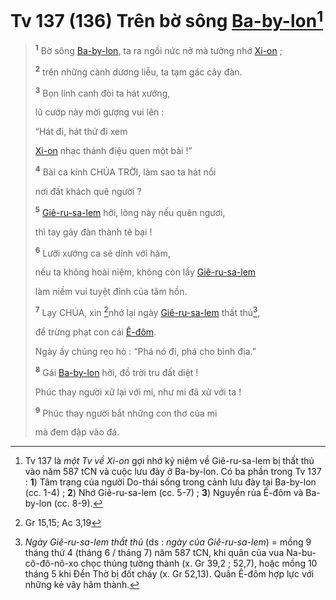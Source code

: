 # Tv 137 (136) Trên bờ sông [Ba-by-lon]()[^1-cd291307-4067-4238-928d-9ad1c8b3049a]

> <sup><b>1</b></sup> Bờ sông [Ba-by-lon](), ta ra ngồi nức nở mà tưởng nhớ [Xi-on]() ;
>
> <sup><b>2</b></sup> trên những cành dương liễu, ta tạm gác cây đàn.
>
> <sup><b>3</b></sup> Bọn lính canh đòi ta hát xướng,
>
> lũ cướp này mời gượng vui lên :
>
> “Hát đi, hát thử đi xem
>
> [Xi-on]() nhạc thánh điệu quen một bài !”
>
> <sup><b>4</b></sup> Bài ca kính CHÚA TRỜI, làm sao ta hát nổi
>
> nơi đất khách quê người ?
>
> <sup><b>5</b></sup> [Giê-ru-sa-lem]() hỡi, lòng này nếu quên ngươi,
>
> thì tay gảy đàn thành tê bại !
>
> <sup><b>6</b></sup> Lưỡi xướng ca sẽ dính với hàm,
>
> nếu ta không hoài niệm, không còn lấy [Giê-ru-sa-lem]()
>
> làm niềm vui tuyệt đỉnh của tâm hồn.
>
> <sup><b>7</b></sup> Lạy CHÚA, xin [^1@-cd291307-4067-4238-928d-9ad1c8b3049a]nhớ lại ngày [Giê-ru-sa-lem]() thất thủ[^2-cd291307-4067-4238-928d-9ad1c8b3049a],
>
> để trừng phạt con cái [Ê-đôm]().
>
> Ngày ấy chúng reo hò : “Phá nó đi, phá cho bình địa.”
>
> <sup><b>8</b></sup> Gái [Ba-by-lon]() hỡi, đồ trời tru đất diệt !
>
> Phúc thay người xử lại với mi, như mi đã xử với ta !
>
> <sup><b>9</b></sup> Phúc thay người bắt những con thơ của mi
>
> mà đem đập vào đá.

[^1-cd291307-4067-4238-928d-9ad1c8b3049a]: Tv 137 là *một Tv về Xi-on* gợi nhớ kỷ niệm về Giê-ru-sa-lem bị thất thủ vào năm 587 tCN và cuộc lưu đày ở Ba-by-lon. Có ba phần trong Tv 137 : **1**) Tâm trạng của người Do-thái sống trong cảnh lưu đày tại Ba-by-lon (cc. 1-4) ; **2**) Nhớ Giê-ru-sa-lem (cc. 5-7) ; **3**) Nguyền rủa Ê-đôm và Ba-by-lon (cc. 8-9).
[^2-cd291307-4067-4238-928d-9ad1c8b3049a]: *Ngày Giê-ru-sa-lem thất thủ* (ds : *ngày của Giê-ru-sa-lem*) = mồng 9 tháng thứ 4 (tháng 6 / tháng 7) năm 587 tCN, khi quân của vua Na-bu-cô-đô-nô-xo chọc thủng tường thành (x. Gr 39,2 ; 52,7), hoặc mồng 10 tháng 5 khi Đền Thờ bị đốt cháy (x. Gr 52,13). Quân Ê-đôm hợp lực với những kẻ vây hãm thành.
[^1@-cd291307-4067-4238-928d-9ad1c8b3049a]: Gr 15,15; Ac 3,19